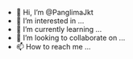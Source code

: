 - 👋 Hi, I’m @PanglimaJkt
- 👀 I’m interested in ...
- 🌱 I’m currently learning ...
- 💞️ I’m looking to collaborate on ...
- 📫 How to reach me ...

<!---
PanglimaJkt/PanglimaJkt is a ✨ special ✨ repository because its `README.md` (this file) appears on your GitHub profile.
You can click the Preview link to take a look at your changes.
--->
